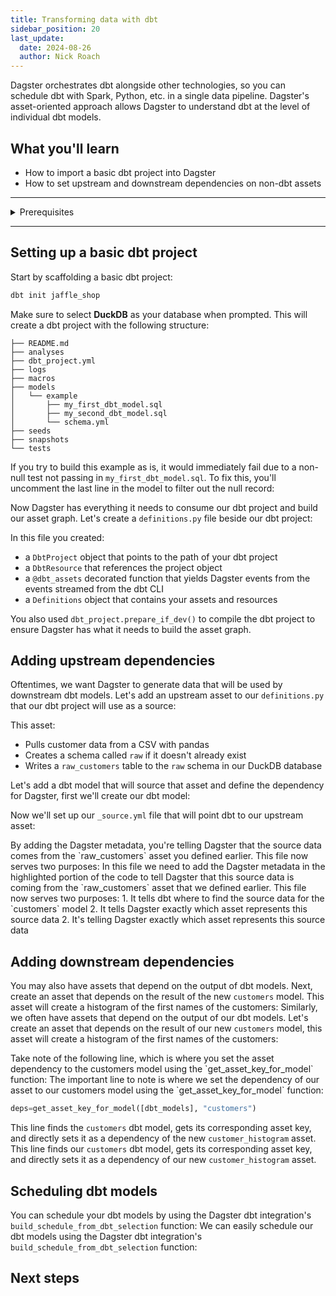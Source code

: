 ```yaml
---
title: Transforming data with dbt
sidebar_position: 20
last_update:
  date: 2024-08-26
  author: Nick Roach
---
```


Dagster orchestrates dbt alongside other technologies, so you can schedule dbt with Spark, Python, etc. in a single data pipeline. Dagster's asset-oriented approach allows Dagster to understand dbt at the level of individual dbt models.

## What you'll learn

- How to import a basic dbt project into Dagster
- How to set upstream and downstream dependencies on non-dbt assets

---

<details>
  <summary>Prerequisites</summary>

To follow the steps in this guide, you'll need:

- a basic understanding of dbt, DuckDB, and Dagster concepts such as assets and resources
- the dbt and DuckDB CLIs installed
- Dagster, DuckDB, `plotly`, `dagster-dbt`, and `dbt-duckdb` Python packages installed
</details>

---

## Setting up a basic dbt project

Start by scaffolding a basic dbt project:

```bash
dbt init jaffle_shop
```

Make sure to select **DuckDB** as your database when prompted. This will create a dbt project with the following structure:

```
├── README.md
├── analyses
├── dbt_project.yml
├── logs
├── macros
├── models
│   └── example
│       ├── my_first_dbt_model.sql
│       ├── my_second_dbt_model.sql
│       └── schema.yml
├── seeds
├── snapshots
└── tests
```

If you try to build this example as is, it would immediately fail due to a non-null test not passing in `my_first_dbt_model.sql`. To fix this, you'll uncomment the last line in the model to filter out the null record:

<CodeExample filePath="guides/etl/transform-dbt/jaffle_shop/models/example/my_first_dbt_model.sql" language="sql" title="Fix my_first_dbt_model.sql failing test" />

Now Dagster has everything it needs to consume our dbt project and build our asset graph. Let's create a `definitions.py` file beside our dbt project:

<CodeExample filePath="guides/etl/transform-dbt/dbt_definitions.py" language="python" title="Importing a dbt project into Dagster" />

In this file you created:

- a `DbtProject` object that points to the path of your dbt project
- a `DbtResource` that references the project object
- a `@dbt_assets` decorated function that yields Dagster events from the events streamed from the dbt CLI
- a `Definitions` object that contains your assets and resources

You also used `dbt_project.prepare_if_dev()` to compile the dbt project to ensure Dagster has what it needs to build the asset graph.

## Adding upstream dependencies

Oftentimes, we want Dagster to generate data that will be used by downstream dbt models. Let's add an upstream asset to our `definitions.py` that our dbt project will use as a source:

<CodeExample filePath="guides/etl/transform-dbt/dbt_definitions_with_upstream.py" language="python" title="Adding an upstream asset to definitions.py" />

This asset:

- Pulls customer data from a CSV with pandas
- Creates a schema called `raw` if it doesn't already exist
- Writes a `raw_customers` table to the `raw` schema in our DuckDB database

Let's add a dbt model that will source that asset and define the dependency for Dagster, first we'll create our dbt model:

<CodeExample filePath="guides/etl/transform-dbt/jaffle_shop/models/example/customers.sql" language="sql" title="customers.sql" />

Now we'll set up our `_source.yml` file that will point dbt to our upstream asset:

<CodeExample filePath="guides/etl/transform-dbt/jaffle_shop/models/example/_source.yml" language="yaml" title="Adding a _source.yml to our dbt project" />
By adding the Dagster metadata, you're telling Dagster that the source data comes from the `raw_customers` asset you defined earlier. This file now serves two purposes:
In this file we need to add the Dagster metadata in the highlighted portion of the code to tell Dagster that this source data is coming from the `raw_customers` asset that we defined earlier. This file now serves two purposes:
1. It tells dbt where to find the source data for the `customers` model
2. It tells Dagster exactly which asset represents this source data
2. It's telling Dagster exactly which asset represents this source data

## Adding downstream dependencies
You may also have assets that depend on the output of dbt models. Next, create an asset that depends on the result of the new `customers` model. This asset will create a histogram of the first names of the customers:
Similarly, we often have assets that depend on the output of our dbt models. Let's create an asset that depends on the result of our new `customers` model, this asset will create a histogram of the first names of the customers:

<CodeExample filePath="guides/etl/transform-dbt/dbt_definitions_with_downstream.py" language="python" title="Adding an downstream asset to definitions.py" />
Take note of the following line, which is where you set the asset dependency to the customers model using the `get_asset_key_for_model` function:
The important line to note is where we set the dependency of our asset to our customers model using the `get_asset_key_for_model` function:

```python
deps=get_asset_key_for_model([dbt_models], "customers")
```
This line finds the `customers` dbt model, gets its corresponding asset key, and directly sets it as a dependency of the new `customer_histogram` asset.
This line finds our `customers` dbt model, gets its corresponding asset key, and directly sets it as a dependency of our new `customer_histogram` asset.

## Scheduling dbt models
You can schedule your dbt models by using the Dagster dbt integration's `build_schedule_from_dbt_selection` function:
We can easily schedule our dbt models using the Dagster dbt integration's `build_schedule_from_dbt_selection` function:

<CodeExample filePath="guides/etl/transform-dbt/dbt_definitions_with_schedule.py" language="python" title="Scheduling our dbt models" />

## Next steps

[comment]: <> (TODO: Add link to dbt partitioning guide)